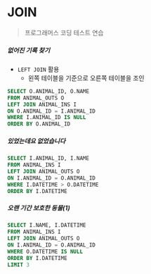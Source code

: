 # JOIN

> 프로그래머스 코딩 테스트 연습 



##### 없어진 기록 찾기

- `LEFT JOIN` 활용
  - 왼쪽 테이블을 기준으로 오른쪽 테이블을 조인

```sql
SELECT O.ANIMAL_ID, O.NAME
FROM ANIMAL_OUTS O
LEFT JOIN ANIMAL_INS I
ON O.ANIMAL_ID = I.ANIMAL_ID
WHERE I.ANIMAL_ID IS NULL 
ORDER BY O.ANIMAL_ID
```



##### 있었는데요 없었습니다

```sql
SELECT I.ANIMAL_ID, I.NAME
FROM ANIMAL_INS I
LEFT JOIN ANIMAL_OUTS O
ON I.ANIMAL_ID = O.ANIMAL_ID
WHERE I.DATETIME > O.DATETIME
ORDER BY I.DATETIME
```



##### 오랜 기간 보호한 동물(1)

```sql
SELECT I.NAME, I.DATETIME
FROM ANIMAL_INS I
LEFT JOIN ANIMAL_OUTS O
ON I.ANIMAL_ID = O.ANIMAL_ID
WHERE O.DATETIME IS NULL
ORDER BY I.DATETIME
LIMIT 3
```

